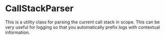 # CallStackParser
This is a utility class for parsing the current call stack in scope. This can be very useful for logging so that you automatically prefix logs with contextual information.
